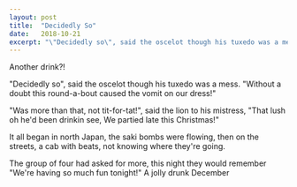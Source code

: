 ```yaml
---
layout: post
title:  "Decidedly So"
date:   2018-10-21
excerpt: "\"Decidedly so\", said the oscelot though his tuxedo was a mess."
---
```


Another drink?!

"Decidedly so", said the oscelot though
his tuxedo was a mess.
"Without a doubt this round-a-bout
caused the vomit on our dress!"

"Was more than that, not tit-for-tat!",
said the lion to his mistress,
"That lush oh he'd been drinkin see,
We partied late this Christmas!"

It all began in north Japan,
the saki bombs were flowing,
then on the streets, a cab with beats,
not knowing where they're going.

The group of four had asked for more,
this night they would remember
"We're having so much fun tonight!"
A jolly drunk December
